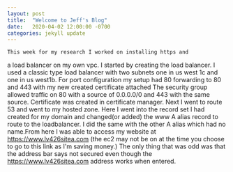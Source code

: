 ```yaml
---
layout: post
title:  "Welcome to Jeff's Blog"
date:   2020-04-02 12:00:00 -0700
categories: jekyll update
---
```

    This week for my research I worked on installing https and
a load balancer on my own vpc.  I started by creating the load
balancer. I used a classic type load balancer with two subnets
one in us west 1c and one in us west1b.  For port configuration 
my setup had 80 forwarding to 80 and 443 with my new created 
certificate attached The security group allowed traffic on 80 
with a source of 0.0.0.0/0 and 443 with the same source. 
Certificate was created in certificate manager. Next I went to 
route 53 and went to my hosted zone. Here I went into the record 
set I had created for my domain and changed(or added) the www 
A alias record to route to the loadbalancer. I did the same with the
other A alias which had no name.From here I was able to access 
my website at https://www.lv426sitea.com (the ec2 may not be on
at the time you choose to go to this link as I'm saving money.) The
only thing that was odd was that the address bar says not secured 
even though the https://www.lv426sitea.com address works when 
entered. 